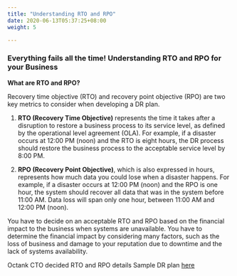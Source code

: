 ```yaml
---
title: "Understanding RTO and RPO"
date: 2020-06-13T05:37:25+08:00
weight: 5

---
```



### Everything fails all the time! Understanding RTO and RPO for your Business

**What are RTO and RPO?**

Recovery time objective (RTO) and recovery point objective (RPO) are two key metrics to consider when developing a DR plan. 

1. **RTO (Recovery Time Objective)** represents the time it takes after a disruption to restore a business process to its service level, as defined by the operational level agreement (OLA). For example, if a disaster occurs at 12:00 PM (noon) and the RTO is eight hours, the DR process should restore the business process to the acceptable service level by 8:00 PM.

2. **RPO (Recovery Point Objective)**, which is also expressed in hours, represents how much data you could lose when a disaster happens. For example, if a disaster occurs at 12:00 PM (noon) and the RPO is one hour, the system should recover all data that was in the system before 11:00 AM. Data loss will span only one hour, between 11:00 AM and 12:00 PM (noon).

You have to decide on an acceptable RTO and RPO based on the financial impact to the business when systems are unavailable. You have to determine the financial impact by considering many factors, such as the loss of business and damage to your reputation due to downtime and the lack of systems availability.

Octank CTO decided RTO and RPO details
Sample DR plan [here](https://d1.awsstatic.com/products/CloudEndure/The_Disaster_Recovery_Plan_Checklist.pdf)
